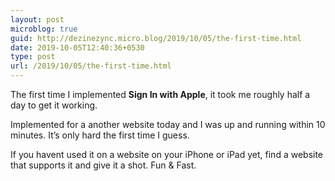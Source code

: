 ```yaml
---
layout: post
microblog: true
guid: http://dezinezync.micro.blog/2019/10/05/the-first-time.html
date: 2019-10-05T12:40:36+0530
type: post
url: /2019/10/05/the-first-time.html
---
```

The first time I implemented **Sign In with Apple**, it took me roughly half a day to get it working. 

Implemented for a another website today and I was up and running within 10 minutes. It’s only hard the first time I guess. 

If you havent used it on a website on your iPhone or iPad yet, find a website that supports it and give it a shot. Fun & Fast. 
